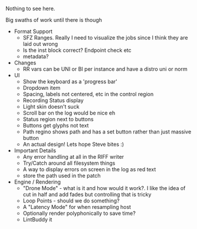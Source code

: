 Nothing to see here.

Big swaths of work until there is though

- Format Support
    - SFZ Ranges. Really I need to visualize the jobs since I think they are laid out wrong
    - Is the inst block correct? Endpoint check etc
    - metadata?
- Changes
    - RR vars can be UNI or BI per instance and have a distro uni or norm
- UI
    - Show the keyboard as a 'progress bar'
    - Dropdown item
    - Spacing, labels not centered, etc in the control region
    - Recording Status display
    - Light skin doesn't suck
    - Scroll bar on the log would be nice eh
    - Status region next to buttons
    - Buttons get glyphs not text
    - Path regino shows path and has a set button rather than just massive button
    - An actual design! Lets hope Steve bites :)
- Important Details
    - Any error handling at all in the RIFF writer
    - Try/Catch around all filesystem things
    - A way to display errors on screen in the log as red text
    - store the path used in the patch
- Engine / Rendering
    - "Drone Mode" - what is it and how would it work?. I like the idea of cut in
      half and add fades but controlling that is tricky
    - Loop Points - should we do something?
    - A "Latency Mode" for when resampling host
    - Optionally render polyphonically to save time?
    - LintBuddy it
